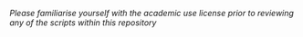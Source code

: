 *Please familiarise yourself with the academic use license prior to reviewing any of the scripts within this repository*
